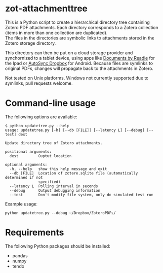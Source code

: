 # zot-attachmenttree

This is a Python script to create a hierarchical directory tree containing Zotero PDF attachments.
Each directory corresponds to a Zotero collection (items in more than one collection are duplicated).  
The files in the directories are symbolic links to attachments stored in the Zotero storage directory.

This directory can then be put on a cloud storage provider and synchornized to a tablet device, using apps like [Documents by Readle](https://readdle.com/products/documents) for the Ipad or [AutoSync Dropbox](https://play.google.com/store/apps/details?id=com.ttxapps.dropsync&hl=en) for Android.   Because files are symlinks to original PDFs, changes will propagate back to the attachments in Zotero.

Not tested on Unix platforms.  Windows not currently supported due to symlinks, pull requests welcome.


# Command-line usage

The following options are available:

```
$ python updatetree.py --help
usage: updatetree.py [-h] [--db [FILE]] [--latency L] [--debug] [--test] dest

Update directory tree of Zotero attachments.

positional arguments:
  dest         Ouptut location

optional arguments:
  -h, --help   show this help message and exit
  --db [FILE]  Location of zotero.sqlite file (automatically determined if not
               specified)
  --latency L  Polling interval in seconds
  --debug      Output debugging information
  --test       Don't modify file system, only do simulated test run
```

Example usage:
```
python updatetree.py --debug ~/Dropbox/ZoteroPDFs/
```

# Requirements

The following Python packages should be installed:

* pandas
* numpy
* tendo
